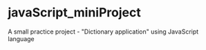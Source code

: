 # javaScript_miniProject
A small practice project - "Dictionary application" using JavaScript language
